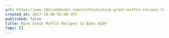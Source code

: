 ```yaml
---
url: https://www.101cookbooks.com/archives/nine-great-muffin-recipes-to-bake-asap-recipe.html
created_at: 2017-10-06 02:00 UTC
published: false
title: Nine Great Muffin Recipes to Bake ASAP
tags: []
---
```



